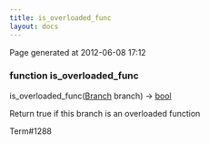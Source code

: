 ```yaml
---
title: is_overloaded_func
layout: docs
---
```


<div class="bottom_right_note">Page generated at 2012-06-08 17:12</div>
<h3><span class="minor">function</span> is_overloaded_func</h3>

is_overloaded_func(<a href="/docs/Branch.html">Branch</a> branch) -> <a href="/docs/bool.html">bool</a>
<p>Return true if this branch is an overloaded function</p>

<p><span class="extra_minor">Term#1288</span></p>
